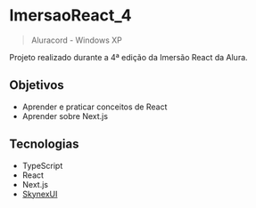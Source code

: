 # ImersaoReact_4

> Aluracord - Windows XP

Projeto realizado durante a 4ª edição da Imersão React da Alura.

## Objetivos

- Aprender e praticar conceitos de React
- Aprender sobre Next.js

## Tecnologias

- TypeScript
- React
- Next.js
- [SkynexUI](https://skynexui.dev/)
